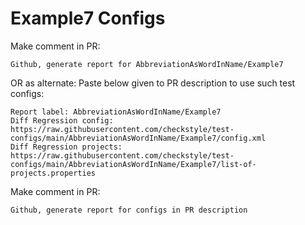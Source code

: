 # Example7 Configs
Make comment in PR:
```
Github, generate report for AbbreviationAsWordInName/Example7
```
OR as alternate:
Paste below given to PR description to use such test configs:
```
Report label: AbbreviationAsWordInName/Example7
Diff Regression config: https://raw.githubusercontent.com/checkstyle/test-configs/main/AbbreviationAsWordInName/Example7/config.xml
Diff Regression projects: https://raw.githubusercontent.com/checkstyle/test-configs/main/AbbreviationAsWordInName/Example7/list-of-projects.properties
```
Make comment in PR:
```
Github, generate report for configs in PR description
```
